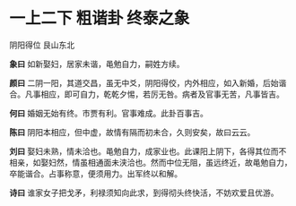 # 一上二下 粗谐卦 终泰之象

阴阳得位 艮山东北

**象曰** 如新娶妇，居家未谐，黾勉自力，嗣姓方续。

**颜曰** 二阴一阳，其道交昌，虽无中爻，阴阳得佼，内外相应，如入新婚，后始谐合。凡事相应，即可自力，乾乾夕惕，若厉无咎。病者及官事无苦，凡事皆吉。

**何曰** 婚姻无始有终。市贾有利。官事难成。此卦百事吉。

**陈曰** 阴阳本相应，但中虚，故情有隔而初未合，久则安矣，故曰云云。

**刘曰** 娶妇未熟，情未洽也。黾勉自力，成家业也。此课阳上阴下，各得其位而不相亲，如娶妇然，情虽相通面未浃洽也。然而中位无阻，虽远终近，故黾勉自力，卒能谐合。占事称意，便须用力。出军终以和解。

**诗曰** 谁家女子把戈矛，利禄须知向此求，到得彻头终快活，不妨欢爱且优游。
